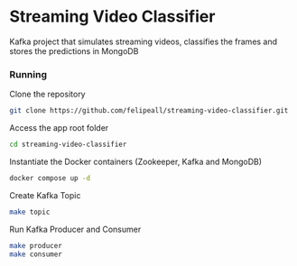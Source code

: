 # Streaming Video Classifier
Kafka project that simulates streaming videos, classifies the frames and stores the predictions in MongoDB

### Running

Clone the repository
````bash
git clone https://github.com/felipeall/streaming-video-classifier.git
````

Access the app root folder
````bash
cd streaming-video-classifier
````

Instantiate the Docker containers (Zookeeper, Kafka and MongoDB)
````bash
docker compose up -d
````

Create Kafka Topic
````bash
make topic
````

Run Kafka Producer and Consumer
````bash
make producer
make consumer
````
